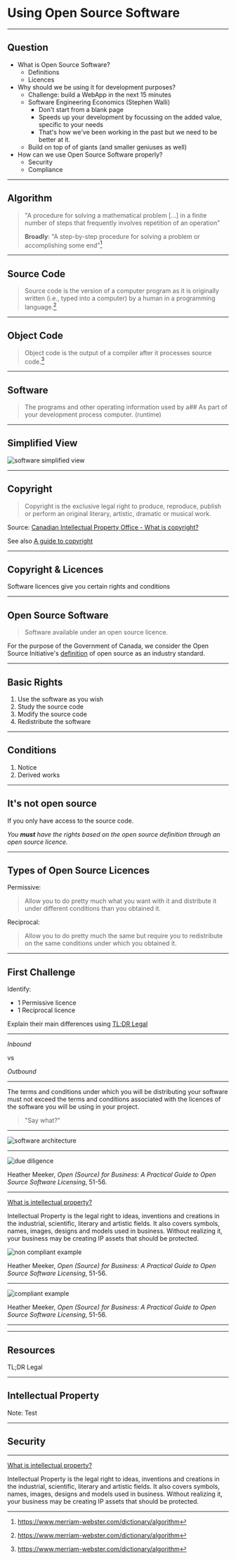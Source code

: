 # Using Open Source Software

<!--markdownlint-disable MD035-->

---

## Question

* What is Open Source Software?
  * Definitions
  * Licences
* Why should we be using it for development purposes?
  * Challenge: build a WebApp in the next 15 minutes
  * Software Engineering Economics (Stephen Walli)
    * Don't start from a blank page
    * Speeds up your development by focussing on the added value, specific to your needs
    * That's how we've been working in the past but we need to be better at it.
  * Build on top of of giants (and smaller geniuses as well)
* How can we use Open Source Software properly?
  * Security
  * Compliance

---

## Algorithm

>"A procedure for solving a mathematical problem [...] in a finite number of steps that frequently involves repetition of an operation"
>
>**Broadly**: "A step-by-step procedure for solving a problem or accomplishing some end"[^fn]

[^fn]: https://www.merriam-webster.com/dictionary/algorithm

------

## Source Code

>Source code is the version of a computer program as it is originally written (i.e., typed into a computer) by a human in a programming language.[^fn]

[^fn]:"http://www.linfo.org/object_code.html"

------

## Object Code

>Object code is the output of a compiler after it processes source code.[^fn]

[^fn]:"http://www.linfo.org/object_code.html"

------

## Software

>The programs and other operating information used by a## As part of your development process
 computer. (runtime)

------

## Simplified View

![software simplified view](algo-code-soft.png)

---

## Copyright

>Copyright is the exclusive legal right to produce, reproduce, publish or perform an original literary, artistic, dramatic or musical work.

Source: [Canadian Intellectual Property Office - What is copyright?](https://www.ic.gc.ca/eic/site/cipointernet-internetopic.nsf/eng/wr03719.html?Open&wt_src=cipo-cpyrght-main)

See also [A guide to copyright](https://www.ic.gc.ca/eic/site/cipointernet-internetopic.nsf/eng/h_wr02281.html)

------

## Copyright & Licences

Software licences give you certain rights and conditions

---

## Open Source Software

>Software available under an open source licence.

For the purpose of the Government of Canada, we consider the Open Source Initiative's [definition](https://opensource.org/docs/definition.php) of open source as an industry standard.

------

## Basic Rights

1. Use the software as you wish
2. Study the source code
3. Modify the source code
4. Redistribute the software

------

## Conditions

1. Notice
2. Derived works

------

## It's not open source

If you only have access to the source code.

_You **must** have the rights based on the open source definition through an open source licence._

---

## Types of Open Source Licences

Permissive:

>Allow you to do pretty much what you want with it and distribute it under different conditions than you obtained it.

Reciprocal:

>Allow you to do pretty much the same but require you to redistribute on the same conditions under which you obtained it.

---

## First Challenge

Identify:

* 1 Permissive licence
* 1 Reciprocal licence

Explain their main differences using [TL;DR Legal](https://tldrlegal.com/)

---

_Inbound_

vs

_Outbound_

------

The terms and conditions under which you will be distributing your software must not exceed the terms and conditions associated with the licences of the software you will be using in your project.

>"Say what?"

------

![software architecture](soft-arch.png)

------

![due diligence](due-diligence.png) 

Heather Meeker, _Open (Source) for Business: A Practical Guide to Open Source Software Licensing_, 51-56.

------------

[What is intellectual property?](https://canadabusiness.ca/government/copyright-and-intellectual-property/what-is-intellectual-property/)

Intellectual Property is the legal right to ideas, inventions and creations in the industrial, scientific, literary and artistic fields. It also covers symbols, names, images, designs and models used in business. Without realizing it, your business may be creating IP assets that should be protected.

![non compliant example](apache2-gpl-error.png)

Heather Meeker, _Open (Source) for Business: A Practical Guide to Open Source Software Licensing_, 51-56.

------

![compliant example](apache2-gpl-ok.png)

Heather Meeker, _Open (Source) for Business: A Practical Guide to Open Source Software Licensing_, 51-56.

------

------

## Resources

TL;DR Legal

---

## Intellectual Property

Note:
Test

------

## Security

<!--markdownlint-enable MD035-->

------

[What is intellectual property?](https://canadabusiness.ca/government/copyright-and-intellectual-property/what-is-intellectual-property/)

Intellectual Property is the legal right to ideas, inventions and creations in the industrial, scientific, literary and artistic fields. It also covers symbols, names, images, designs and models used in business. Without realizing it, your business may be creating IP assets that should be protected.